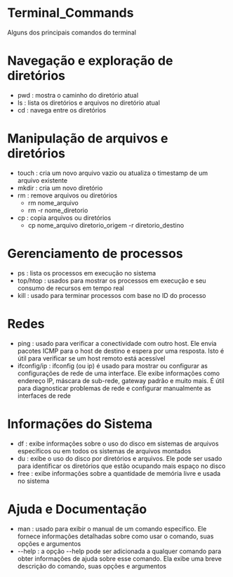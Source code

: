 # Terminal_Commands
Alguns dos principais comandos do terminal 

# Navegação e exploração de diretórios
  - pwd : mostra o caminho do diretório atual
  - ls : lista os diretórios e arquivos no diretório atual
  - cd : navega entre os diretórios
# Manipulação de arquivos e diretórios
  - touch : cria um novo arquivo vazio ou atualiza o timestamp de um arquivo existente
  - mkdir : cria um novo diretório
  - rm : remove arquivos ou diretórios
      - rm nome_arquivo
      - rm -r nome_diretorio
  - cp : copia arquivos ou diretórios
      - cp nome_arquivo diretorio_origem -r diretorio_destino
# Gerenciamento de processos
  - ps : lista os processos em execução no sistema
  - top/htop : usados para mostrar os processos em execução e seu consumo de recursos em tempo real
  - kill : usado para terminar processos com base no ID do processo
# Redes
  - ping : usado para verificar a conectividade com outro host. Ele envia pacotes ICMP para o host de destino e espera por uma resposta. Isto é útil para verificar se um host remoto está acessível
  - ifconfig/ip : ifconfig (ou ip) é usado para mostrar ou configurar as configurações de rede de uma interface. Ele exibe informações como endereço IP, máscara de sub-rede, gateway padrão e muito mais. É útil para diagnosticar problemas de rede e configurar manualmente as interfaces de rede
# Informações do Sistema
  - df : exibe informações sobre o uso do disco em sistemas de arquivos específicos ou em todos os sistemas de arquivos montados
  - du : exibe o uso do disco por diretórios e arquivos. Ele pode ser usado para identificar os diretórios que estão ocupando mais espaço no disco
  - free : exibe informações sobre a quantidade de memória livre e usada no sistema
# Ajuda e Documentação
  - man : usado para exibir o manual de um comando específico. Ele fornece informações detalhadas sobre como usar o comando, suas opções e argumentos
  - --help : a opção --help pode ser adicionada a qualquer comando para obter informações de ajuda sobre esse comando. Ela exibe uma breve descrição do comando, suas opções e argumentos
